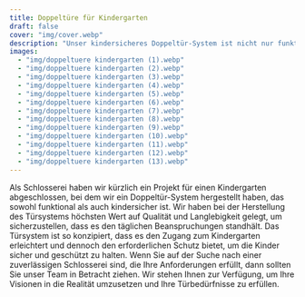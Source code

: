 ```yaml
---
title: Doppeltüre für Kindergarten
draft: false
cover: "img/cover.webp"
description: "Unser kindersicheres Doppeltür-System ist nicht nur funktional, sondern auch speziell auf die Bedürfnisse von Kindergärten zugeschnitten."
images:
  - "img/doppeltuere kindergarten (1).webp"
  - "img/doppeltuere kindergarten (2).webp"
  - "img/doppeltuere kindergarten (3).webp"
  - "img/doppeltuere kindergarten (4).webp"
  - "img/doppeltuere kindergarten (5).webp"
  - "img/doppeltuere kindergarten (6).webp"
  - "img/doppeltuere kindergarten (7).webp"
  - "img/doppeltuere kindergarten (8).webp"
  - "img/doppeltuere kindergarten (9).webp"
  - "img/doppeltuere kindergarten (10).webp"
  - "img/doppeltuere kindergarten (11).webp"
  - "img/doppeltuere kindergarten (12).webp"
  - "img/doppeltuere kindergarten (13).webp"
---
```


Als Schlosserei haben wir kürzlich ein Projekt für einen Kindergarten abgeschlossen, bei dem wir ein Doppeltür-System hergestellt haben, das sowohl funktional als auch kindersicher ist. Wir haben bei der Herstellung des Türsystems höchsten Wert auf Qualität und Langlebigkeit gelegt, um sicherzustellen, dass es den täglichen Beanspruchungen standhält. Das Türsystem ist so konzipiert, dass es den Zugang zum Kindergarten erleichtert und dennoch den erforderlichen Schutz bietet, um die Kinder sicher und geschützt zu halten. Wenn Sie auf der Suche nach einer zuverlässigen Schlosserei sind, die Ihre Anforderungen erfüllt, dann sollten Sie unser Team in Betracht ziehen. Wir stehen Ihnen zur Verfügung, um Ihre Visionen in die Realität umzusetzen und Ihre Türbedürfnisse zu erfüllen.
